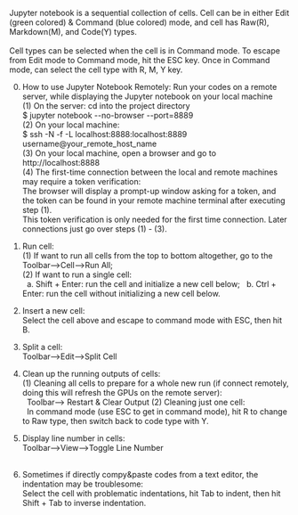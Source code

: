 Jupyter notebook is a sequential collection of cells. Cell can be in either Edit (green colored) & Command (blue colored) mode, and
cell has Raw(R), Markdown(M), and Code(Y) types. <br>
<br>
Cell types can be selected when the cell is in Command mode. To escape from Edit mode to Command mode, hit the ESC key. Once in Command mode, can select the cell type with R, M, Y key.<br>

0. How to use Jupyter Notebook Remotely: Run your codes on a remote server, while displaying the Jupyter notebook on your local machine<br>
(1) On the server: cd into the project directory<br>
$ jupyter notebook --no-browser --port=8889<br>
(2) On your local machine:<br>
$ ssh -N -f -L localhost:8888:localhost:8889 username@your_remote_host_name<br>
(3) On your local machine, open a browser and go to http://localhost:8888<br>
(4) The first-time connection between the local and remote machines may require a token verification:<br>
The browser will display a prompt-up window asking for a token, and the token can be found in your remote machine terminal after executing step (1).<br>
This token verification is only needed for the first time connection. Later connections just go over steps (1) - (3).<br>

1. Run cell:<br>
(1) If want to run all cells from the top to bottom altogether, go to the Toolbar-->Cell-->Run All;<br>
(2) If want to run a single cell:<br>
  a. Shift + Enter: run the cell and initialize a new cell below;
  b. Ctrl + Enter: run the cell without initializing a new cell below.<br>

2. Insert a new cell:<br>
Select the cell above and escape to command mode with ESC, then hit B.<br>

3. Split a cell:<br>
Toolbar-->Edit-->Split Cell<br>

4. Clean up the running outputs of cells:<br>
(1) Cleaning all cells to prepare for a whole new run (if connect remotely, doing this will refresh the GPUs on the remote server):<br>
  Toolbar--> Restart & Clear Output
(2) Cleaning just one cell:<br>
  In command mode (use ESC to get in command mode), hit R to change to Raw type, then switch back to code type with Y.<br>

5. Display line number in cells:<br>
Toolbar-->View-->Toggle Line Number<br>
 
6. Sometimes if directly compy&paste codes from a text editor, the indentation may be troublesome:<br>
Select the cell with problematic indentations, hit Tab to indent, then hit Shift + Tab to inverse indentation.<br> 
